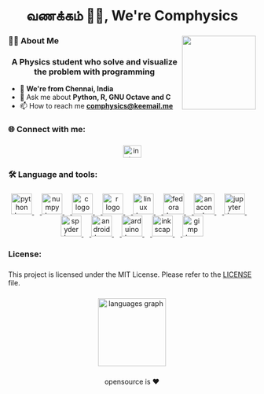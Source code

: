 <br clear="both">

<h1 align="center">வணக்கம் 🙏🏽, We're Comphysics</h1>

###

<img align="right" height="150" src="https://upload.wikimedia.org/wikipedia/commons/4/4c/Electromagneticwave3D.gif"  />

###

<h3 align="left">👩‍💻  About Me</h3>

###

<h3 align="center">A Physics student who solve and visualize the problem with programming</h3>

- 📌 **We're from Chennai, India**
- 💬 Ask me about **Python, R, GNU Octave and C**
- 📫 How to reach me **comphysics@keemail.me**

###

<h3 align="left">🌐 Connect with me:</h3>

###

<div align="center">
  <a href="https://www.instagram.com/comphysics/" target="_blank">
    <img src="https://raw.githubusercontent.com/maurodesouza/profile-readme-generator/master/src/assets/icons/social/instagram/default.svg" width="37" height="25" alt="instagram logo"  />
  </a>
</div>

###

<h3 align="left">🛠 Language and tools:</h3>

###

<div align="center">
  <a href="https://www.python.org/" target="_blank" rel="noreferrer">
  <img src="https://cdn.jsdelivr.net/gh/devicons/devicon/icons/python/python-original.svg" height="42" alt="python logo"  />
  <img width="12" /> </a>
  <a href="https://numpy.org/" target="_blank" rel="noreferrer">
  <img src="https://cdn.jsdelivr.net/gh/devicons/devicon/icons/numpy/numpy-original.svg" height="42" alt="numpy logo"  />
  <img width="12" /> </a>
  <a href="http://www.open-std.org/jtc1/sc22/wg14/" target="_blank" rel="noreferrer">
  <img src="https://cdn.jsdelivr.net/gh/devicons/devicon/icons/c/c-original.svg" height="42" alt="c logo"  />
  <img width="12" /> </a>
  <a href="https://www.r-project.org/" target="_blank" rel="noreferrer">
  <img src="https://cdn.jsdelivr.net/gh/devicons/devicon/icons/r/r-original.svg" height="42" alt="r logo"  />
  <img width="12" /> </a>
  <a href="https://www.kernel.org/" target="_blank" rel="noreferrer">
  <img src="https://cdn.jsdelivr.net/gh/devicons/devicon/icons/linux/linux-original.svg" height="42" alt="linux logo"  />
  <img width="12" /> </a>
  <a href="https://fedoraproject.org/" target="_blank" rel="noreferrer">
  <img src="https://cdn.jsdelivr.net/gh/devicons/devicon/icons/fedora/fedora-original.svg" height="42" alt="fedora logo"  />
  <img width="12" /> </a>
  <a href="https://www.anaconda.com/" target="_blank" rel="noreferrer">
  <img src="https://cdn.jsdelivr.net/gh/devicons/devicon/icons/anaconda/anaconda-original-wordmark.svg" height="42" alt="anaconda logo"  />
  <img width="12" /> </a>
  <a href="https://jupyter.org/" target="_blank" rel="noreferrer">
  <img src="https://cdn.jsdelivr.net/gh/devicons/devicon/icons/jupyter/jupyter-original-wordmark.svg" height="42" alt="jupyter logo"  />
  <img width="12" /> </a>
  <a href="https://www.spyder-ide.org/" target="_blank" rel="noreferrer">
  <img src="https://upload.wikimedia.org/wikipedia/commons/thumb/7/7e/Spyder_logo.svg/1000px-Spyder_logo.svg.png" height="42" alt="spyder logo"  />
  <img width="12" /> </a>
  <a href="https://www.android.com/intl/en_in/" target="_blank" rel="noreferrer">
  <img src="https://cdn.jsdelivr.net/gh/devicons/devicon/icons/android/android-plain-wordmark.svg" height="42" alt="android logo"  />
  <img width="12" /> </a>
  <a href="https://www.arduino.cc/" target="_blank" rel="noreferrer">
  <img src="https://cdn.jsdelivr.net/gh/devicons/devicon/icons/arduino/arduino-original-wordmark.svg" height="42" alt="arduino logo"  />
  <img width="12" /> </a>
  <a href="https://inkscape.org/" target="_blank" rel="noreferrer">
  <img src="https://cdn.jsdelivr.net/gh/devicons/devicon/icons/inkscape/inkscape-original.svg" height="42" alt="inkscape logo"  />
  <img width="12" /> </a>
  <a href="https://www.gimp.org/" target="_blank" rel="noreferrer">
  <img src="https://cdn.jsdelivr.net/gh/devicons/devicon/icons/gimp/gimp-original.svg" height="42" alt="gimp logo"  /> </a>
</div>

###

<h3 align="left">License:</h3>

###

  This project is licensed under the MIT License. Please refer to the [LICENSE](https://github.com/Com-physics/LICENSE) file.

###

<div align="center">
  <img src="https://github-readme-stats.vercel.app/api/top-langs?username=Com-physics&locale=en&hide_title=false&layout=compact&card_width=320&langs_count=5&theme=blue-green&hide_border=true&order=2" height="138" alt="languages graph"  />
</div>

###

<p align="center">opensource is ❤️</p>

###
